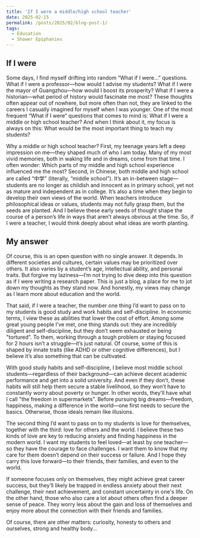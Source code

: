 ```yaml
---
title: 'If I were a middle/high school teacher'
date: 2025-02-15
permalink: /posts/2025/02/blog-post-1/
tags:
  - Education
  - Shower Epiphanies
---
```



If I were
----
Some days, I find myself drifting into random “What if I were…” questions. What if I were a professor—how would I advise my students? What if I were the mayor of Guangzhou—how would I boost its prosperity? What if I were a historian—what period of history would fascinate me most? These thoughts often appear out of nowhere, but more often than not, they are linked to the careers I casually imagined for myself when I was younger. One of the most frequent “What if I were” questions that comes to mind is: What if I were a middle or high school teacher? And when I think about it, my focus is always on this: What would be the most important thing to teach my students?

Why a middle or high school teacher? First, my teenage years left a deep impression on me—they shaped much of who I am today. Many of my most vivid memories, both in waking life and in dreams, come from that time. I often wonder: Which parts of my middle and high school experience influenced me the most? Second, in Chinese, both middle and high school are called “中学” (literally, “middle school”). It’s an in-between stage—students are no longer as childish and innocent as in primary school, yet not as mature and independent as in college. It’s also a time when they begin to develop their own views of the world. When teachers introduce philosophical ideas or values, students may not fully grasp them, but the seeds are planted. And I believe these early seeds of thought shape the course of a person’s life in ways that aren’t always obvious at the time. So, if I were a teacher, I would think deeply about what ideas are worth planting.

My answer
-----
Of course, this is an open question with no single answer. It depends. In different societies and cultures, certain values may be prioritized over others. It also varies by a student’s age, intellectual ability, and personal traits. But forgive my laziness—I’m not trying to dive deep into this question as if I were writing a research paper. This is just a blog, a place for me to jot down my thoughts as they stand now. And honestly, my views may change as I learn more about education and the world.

That said, if I were a teacher, the number one thing I’d want to pass on to my students is good study and work habits and self-discipline. In economic terms, I view these as abilities that lower the cost of effort. Among some great young people I’ve met, one thing stands out: they are incredibly diligent and self-discipline, but they don’t seem exhausted or being "tortured". To them, working through a tough problem or staying focused for 2 hours isn’t a struggle—it’s just natural. Of course, some of this is shaped by innate traits (like ADHD or other cognitive differences), but I believe it’s also something that can be cultivated.

With good study habits and self-discipline, I believe most middle school students—regardless of their background—can achieve decent academic performance and get into a solid university. And even if they don’t, these habits will still help them secure a stable livelihood, so they won’t have to constantly worry about poverty or hunger. In other words, they’ll have what I call "the freedom in supermarkets". Before pursuing big dreams—freedom, happiness, making a difference in the world—one first needs to secure the basics. Otherwise, those ideals remain like illusions.

The second thing I’d want to pass on to my students is love for themselves, together with the third: love for others and the world. I believe these two kinds of love are key to reducing anxiety and finding happiness in the modern world. I want my students to feel loved—at least by one teacher—so they have the courage to face challenges. I want them to know that my care for them doesn’t depend on their success or failure. And I hope they carry this love forward—to their friends, their families, and even to the world.

If someone focuses only on themselves, they might achieve great career success, but they’ll likely be trapped in endless anxiety about their next challenge, their next achievement, and constant uncertainty in one's life. On the other hand, those who also care a lot about others often find a deeper sense of peace. They worry less about the gain and loss of themselves and enjoy more about the connection with their friends and families.

Of course, there are other matters: curiosity, honesty to others and ourselves, strong and healthy body...
